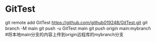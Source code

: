 # GitTest
git remote add GitTest https://github.com/github019248/GitTest.git
git branch -M main
git push -u GitTest main
git push origin main:mybranch　　#将本地main分支的内容上传到origin远程库的mybranch分支
